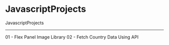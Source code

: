 # JavascriptProjects
JavascriptProjects

--------------------------------
01 - Flex Panel Image Library 
02 - Fetch Country Data Using API
